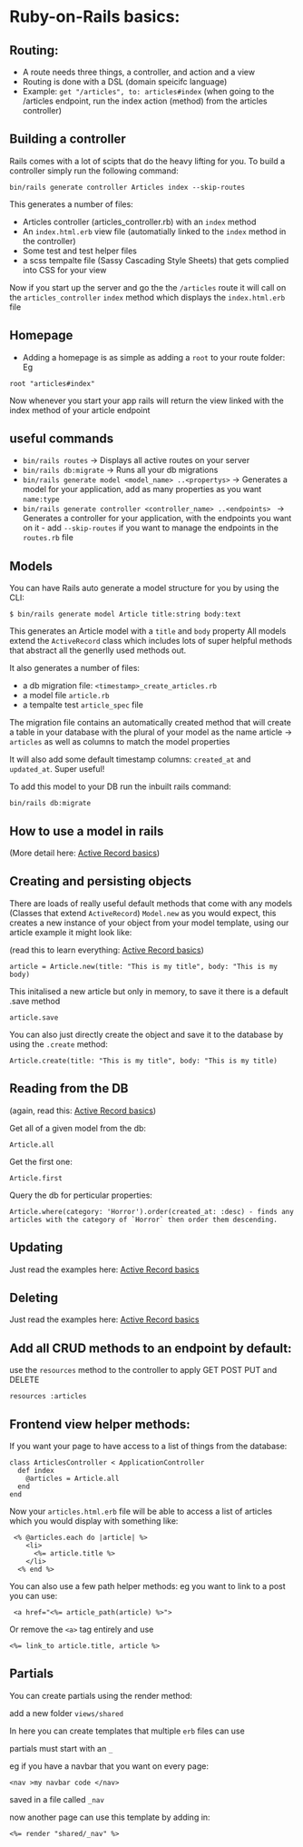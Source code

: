 # Ruby-on-Rails basics:

## Routing:

- A route needs three things, a controller, and action and a view
- Routing is done with a DSL (domain speicifc language)
- Example: `get "/articles", to: articles#index` (when going to the /articles endpoint, run the index action (method) from the articles controller)

## Building a controller

Rails comes with a lot of scipts that do the heavy lifting for you. To build a controller simply run the following command:

```
bin/rails generate controller Articles index --skip-routes
```

This generates a number of files:

- Articles controller (articles_controller.rb) with an `index` method
- An `index.html.erb` view file (automatially linked to the `index` method in the controller)
- Some test and test helper files
- a scss tempalte file (Sassy Cascading Style Sheets) that gets complied into CSS for your view

Now if you start up the server and go the the `/articles` route it will call on the `articles_controller` `index` method which displays the `index.html.erb` file

## Homepage

- Adding a homepage is as simple as adding a `root` to your route folder:
  Eg

```
root "articles#index"
```

Now whenever you start your app rails will return the view linked with the index method of your article endpoint

## useful commands

- `bin/rails routes` -> Displays all active routes on your server
- `bin/rails db:migrate` -> Runs all your db migrations
- `bin/rails generate model <model_name> ..<propertys>` -> Generates a model for your application, add as many properties as you want `name:type`
- `bin/rails generate controller <controller_name> ..<endpoints> ` -> Generates a controller for your application, with the endpoints you want on it - add `--skip-routes` if you want to manage the endpoints in the `routes.rb` file

## Models

You can have Rails auto generate a model structure for you by using the CLI:

```
$ bin/rails generate model Article title:string body:text
```

This generates an Article model with a `title` and `body` property
All models extend the `ActiveRecord` class which includes lots of super helpful methods that abstract all the generlly used methods out.

It also generates a number of files:

- a db migration file: `<timestamp>_create_articles.rb`
- a model file `article.rb`
- a tempalte test `article_spec` file

The migration file contains an automatically created method that will create a table in your database with the plural of your model as the name article -> `articles` as well as columns to match the model properties

It will also add some default timestamp columns: `created_at` and `updated_at`. Super useful!

To add this model to your DB run the inbuilt rails command:

```
bin/rails db:migrate
```

## How to use a model in rails

(More detail here: [Active Record basics](https://guides.rubyonrails.org/active_record_basics.html))

## Creating and persisting objects

There are loads of really useful default methods that come with any models (Classes that extend `ActiveRecord`)
`Model.new` as you would expect, this creates a new instance of your object from your model template, using our article example it might look like:

(read this to learn everything: [Active Record basics](https://guides.rubyonrails.org/active_record_basics.html))

```
article = Article.new(title: "This is my title", body: "This is my body)
```

This initalised a new article but only in memory, to save it there is a default .save method

```
article.save
```

You can also just directly create the object and save it to the database by using the `.create` method:

```
Article.create(title: "This is my title", body: "This is my title)
```

## Reading from the DB

(again, read this: [Active Record basics](https://guides.rubyonrails.org/active_record_basics.html))

Get all of a given model from the db:

```
Article.all
```

Get the first one:

```
Article.first
```

Query the db for perticular properties:

```
Article.where(category: 'Horror').order(created_at: :desc) - finds any articles with the category of `Horror` then order them descending.
```

## Updating

Just read the examples here: [Active Record basics](https://guides.rubyonrails.org/active_record_basics.html)

## Deleting

Just read the examples here: [Active Record basics](https://guides.rubyonrails.org/active_record_basics.html)

## Add all CRUD methods to an endpoint by default:

use the `resources` method to the controller to apply GET POST PUT and DELETE

```
resources :articles
```

## Frontend view helper methods:

If you want your page to have access to a list of things from the database:

```
class ArticlesController < ApplicationController
  def index
    @articles = Article.all
  end
end
```

Now your `articles.html.erb` file will be able to access a list of articles which you would display with something like:

```
 <% @articles.each do |article| %>
    <li>
      <%= article.title %>
    </li>
  <% end %>
```

You can also use a few path helper methods: eg you want to link to a post you can use:

```
 <a href="<%= article_path(article) %>">
```

Or remove the `<a>` tag entirely and use

```
<%= link_to article.title, article %>
```

## Partials

You can create partials using the render method:

add a new folder `views/shared`

In here you can create templates that multiple `erb` files can use

partials must start with an `_`

eg if you have a navbar that you want on every page:

```
<nav >my navbar code </nav>
```

saved in a file called `_nav`

now another page can use this template by adding in:

```
<%= render "shared/_nav" %>
```
